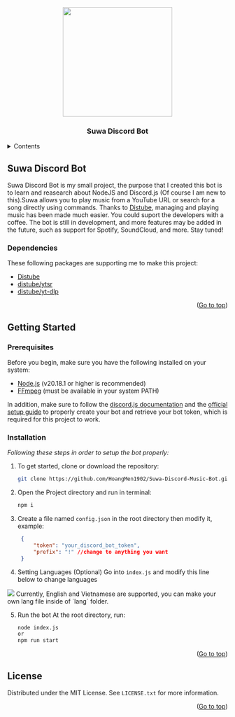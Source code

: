 
<!-- PROJECT LOGO -->
<br />
<div align="center" id="readme-top">
  <h3 align="center"><img src="https://i.imgur.com/yMO2AFv.png" width="250"/></h3>
    <h3 align="center">Suwa Discord Bot</h3>
</div>



<!-- TABLE OF CONTENTS -->
<details>
  <summary>Contents</summary>
  <ol>
    <li>
      <a href="#about-the-project">Introduction</a>
      <ul>
        <li><a href="#built-with">Dependencies</a></li>
      </ul>
    </li>
    <li>
      <a href="#getting-started">Getting Started</a>
      <ul>
        <li><a href="#prerequisites">Prerequisites</a></li>
        <li><a href="#installation">Installation</a></li>
      </ul>
    </li>
    <li><a href="#license">License</a></li>
  </ol>
</details>



<!-- ABOUT THE PROJECT -->
## Suwa Discord Bot

Suwa Discord Bot is my small project, the purpose that I created this bot is to learn and reasearch about NodeJS and Discord.js (Of course I am new to this).Suwa allows you to play music from a YouTube URL or search for a song directly using commands. Thanks to <a href="https://github.com/skick1234/DisTube">Distube</a>, managing and playing music has been made much easier. You could suport the developers with a coffee.  The bot is still in development, and more features may be added in the future, such as support for Spotify, SoundCloud, and more. Stay tuned!

### Dependencies

These following packages are supporting me to make this project:

* <a href="https://github.com/skick1234/DisTube">Distube</a>
* <a href="https://www.npmjs.com/package/@distube/ytsr">distube/ytsr</a>
* <a href="https://www.npmjs.com/package/@distube/yt-dlp">distube/yt-dlp</a>




<p align="right">(<a href="#readme-top">Go to top</a>)</p>



<!-- GETTING STARTED -->
## Getting Started

### Prerequisites

Before you begin, make sure you have the following installed on your system:

- [Node.js](https://nodejs.org/) (v20.18.1 or higher is recommended)
- [FFmpeg](https://ffmpeg.org/) (must be available in your system PATH)

In addition, make sure to follow the [discord.js documentation](https://discord.js.org) and the [official setup guide](https://discordjs.guide/preparations/setting-up-a-bot-application.html#creating-your-bot) to properly create your bot and retrieve your bot token, which is required for this project to work.

### Installation

_Following these steps in order to setup the bot properly:_


1. To get started, clone or download the repository:
   ```sh
   git clone https://github.com/HoangMen1902/Suwa-Discord-Music-Bot.git
   ```
2. Open the Project directory and run in terminal:
   ```sh
   npm i
   ```
3. Create a file named `config.json` in the root directory then modify it, example:
   ```json
    {
        "token": "your_discord_bot_token",
        "prefix": "!" //change to anything you want
    }
    ```
   
4. Setting Languages (Optional)
  Go into `index.js` and  modify this line below to change languages
  <img src="https://i.imgur.com/bYKno7C.png">
  Currently, English and Vietnamese are supported, you can make your own lang file inside of `lang` folder. 

5. Run the bot
  At the root directory, run:

    ```sh
    node index.js
    or
    npm run start
     ```

   
<p align="right">(<a href="#readme-top">Go to top</a>)</p>


<!-- LICENSE -->
## License

Distributed under the MIT License. See `LICENSE.txt` for more information.

<p align="right">(<a href="#readme-top">Go to top</a>)</p>



  